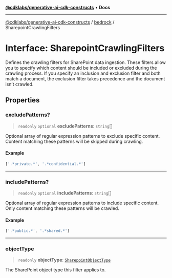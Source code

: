 [**@cdklabs/generative-ai-cdk-constructs**](../../../README.md) • **Docs**

***

[@cdklabs/generative-ai-cdk-constructs](../../../README.md) / [bedrock](../README.md) / SharepointCrawlingFilters

# Interface: SharepointCrawlingFilters

Defines the crawling filters for SharePoint data ingestion. These filters allow
you to specify which content should be included or excluded during the crawling process.
If you specify an inclusion and exclusion filter and both match a document,
the exclusion filter takes precedence and the document isn’t crawled.

## Properties

### excludePatterns?

> `readonly` `optional` **excludePatterns**: `string`[]

Optional array of regular expression patterns to exclude specific content.
Content matching these patterns will be skipped during crawling.

#### Example

```ts
['.*private.*', '.*confidential.*']
```

***

### includePatterns?

> `readonly` `optional` **includePatterns**: `string`[]

Optional array of regular expression patterns to include specific content.
Only content matching these patterns will be crawled.

#### Example

```ts
['.*public.*', '.*shared.*']
```

***

### objectType

> `readonly` **objectType**: [`SharepointObjectType`](../enumerations/SharepointObjectType.md)

The SharePoint object type this filter applies to.

